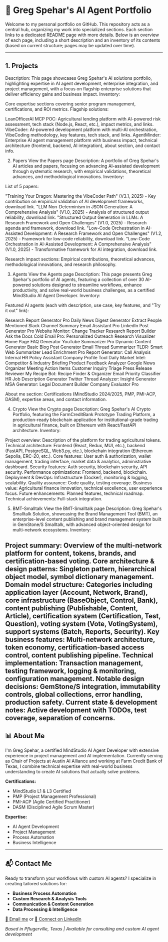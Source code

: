# 🧠 Greg Spehar's AI Agent Portfolio

Welcome to my personal portfolio on GitHub. This repository acts as a central hub, organizing my work into specialized sections. Each section links to a dedicated README page with more details. Below is an overview of each page, including a short description and an inventory of its contents (based on current structure; pages may be updated over time).

---
## 1. Projects


Description: This page showcases Greg Spehar's AI solutions portfolio, highlighting expertise in AI agent development, enterprise integration, and project management, with a focus on flagship enterprise solutions that deliver efficiency gains and business impact.
Inventory:

Core expertise sections covering senior program management, certifications, and ROI metrics.
Flagship solutions:

LoanOfficerAI MCP POC: Agricultural lending platform with AI-powered risk assessment, tech stack (Node.js, React, etc.), impact metrics, and links.
VibeCoder: AI-powered development platform with multi-AI orchestration, VibeCoding methodology, key features, tech stack, and links.
AgentMinder: Enterprise AI agent management platform with business impact, technical architecture (frontend, backend, AI integration), about section, and contact info.



2. Papers
View the Papers page
Description: A portfolio of Greg Spehar's AI articles and papers, focusing on advancing AI-assisted development through systematic research, with empirical validations, theoretical advances, and methodological innovations.
Inventory:

List of 5 papers:

"Training Your Dragon: Mastering the VibeCoder Path" (V3.1, 2025) - Key contribution on empirical validation of AI development frameworks, download link.
"LLM Non-Determinism in JSON Generation: A Comprehensive Analysis" (V1.0, 2025) - Analysis of structured output reliability, download link.
"Structured Output Generation in LLMs: A Research Framework and Open Challenges" (V1.0, 2025) - Research agenda and framework, download link.
"Low-Code Orchestration in AI-Assisted Development: A Research Framework and Open Challenges" (V1.2, 2025) - Framework for low-code reliability, download link.
"Low-Code Orchestration in AI-Assisted Development: A Comprehensive Analysis" (V1.0, 2025) - Transformative framework for AI integration, download link.


Research impact sections: Empirical contributions, theoretical advances, methodological innovations, and research philosophy.

3. Agents
View the Agents page
Description: This page presents Greg Spehar's portfolio of AI agents, featuring a collection of over 30 AI-powered solutions designed to streamline workflows, enhance productivity, and solve real-world business challenges, as a certified MindStudio AI Agent Developer.
Inventory:

Featured AI agents (each with description, use case, key features, and "Try it out" link):

Research Report Generator Pro
Daily News Digest Generator
Extract People Mentioned
Slack Channel Summary
Email Assistant Pro
LinkedIn Post Generator Pro
Website Monitor: Change Tracker
Research Report Builder
Ask the Docs
Cold Email Pro: Personalized Outreach
Research Visualizer
Home Page FAQ Generator
YouTube Summarizer Pro
Dynamic Content Generator
Basic Blog Post Generator
Email Thread Summarizer
TLDR: Smart Web Summarizer
Lead Enrichment Pro
Report Generator: Call Analysis
Internal HR Policy Assistant
Company Profile Tool
Daily Market Intel: Competitor & Industry Briefing
Product Feedback Analyzer
Google News Organizer
Meeting Action Items
Customer Inquiry Triage
Press Release Reviewer
My Recipe Bot: Recipe Finder & Organizer
Email Priority Classifier
HR Job Description Generator
Twitter Thread Analyzer: Insight Generator
MSA Generator: Legal Document Builder
Company Evaluator Pro


About me section: Certifications (MindStudio 2024/2025, PMP, PMI-ACP, DASM), expertise areas, and contact information.

4. Crypto
View the Crypto page
Description: Greg Spehar's AI Crypto Portfolio, featuring the FarmCreditBank Prototype Trading Platform, a production-ready blockchain application for institutional-grade trading in agricultural finance, built on Ethereum with React/FastAPI architecture.
Inventory:

Project overview: Description of the platform for trading agricultural tokens.
Technical architecture: Frontend (React, Redux, MUI, etc.), backend (FastAPI, PostgreSQL, Web3.py, etc.), blockchain integration (Ethereum Sepolia, ERC-20, etc.).
Core features: User auth & authorization, wallet management, trading interface, market data & analytics, administrative dashboard.
Security features: Auth security, blockchain security, API security.
Performance optimizations: Frontend, backend, blockchain.
Deployment & DevOps: Infrastructure (Docker), monitoring & logging, scalability.
Quality assurance: Code quality, testing coverage.
Business value: Agricultural finance innovation, technical excellence, user experience focus.
Future enhancements: Planned features, technical roadmap.
Technical achievements: Full-stack integration.

5. BMT-Smalltalk
View the BMT-Smalltalk page
Description: Greg Spehar's Smalltalk Solution, showcasing the Brand Management Tool (BMT), an enterprise-level content publishing and brand management system built in GemStone/S Smalltalk, with advanced object-oriented design for multi-network ecosystems.
Inventory:

Project summary: Overview of the multi-network platform for content, tokens, brands, and certification-based voting.
Core architecture & design patterns: Singleton pattern, hierarchical object model, symbol dictionary management.
Domain model structure: Categories including application layer (Account, Network, Brand), core infrastructure (BaseObject, Control, Bank), content publishing (Publishable, Content, Article), certification system (Certification, Test, Question), voting system (Vote, VotingSystem), support systems (Batch, Reports, Security).
Key business features: Multi-network architecture, token economy, certification-based access control, content publishing pipeline.
Technical implementation: Transaction management, testing framework, logging & monitoring, configuration management.
Notable design decisions: GemStone/S integration, immutability controls, global collections, error handling, production safety.
Current state & development notes: Active development with TODOs, test coverage, separation of concerns.
---

## 📊 About Me

I'm Greg Spehar, a certified MindStudio AI Agent Developer with extensive experience in project management and AI implementation. Currently serving as Chair of Projects at Austin AI Alliance and working at Farm Credit Bank of Texas, I combine technical expertise with real-world business understanding to create AI solutions that actually solve problems.

**Certifications:**  
- MindStudio L1 & L3 Certified  
- PMP (Project Management Professional)  
- PMI-ACP (Agile Certified Practitioner)  
- DASM (Disciplined Agile Scrum Master)  

**Expertise:**  
- AI Agent Development  
- Project Management  
- Process Automation  
- Business Intelligence  

---

## 📬 Contact Me

Ready to transform your workflows with custom AI agents? I specialize in creating tailored solutions for:  
- **Business Process Automation**  
- **Custom Research & Analysis Tools**  
- **Communication & Content Generation**  
- **Data Processing & Intelligence**  

[📧 Email me](mailto:greg@gidanc.com) or [💼 Connect on LinkedIn](https://www.linkedin.com/in/spehargreg)  

*Based in Pflugerville, Texas | Available for consulting and custom AI agent development*
